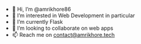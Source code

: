 - 👋 Hi, I’m @amrikhore86
- 👀 I’m interested in Web Development in particular
- 🌱 I’m currently Flask
- 💞️ I’m looking to collaborate on web apps
- 📫 Reach me on contact@amrikhore.tech

